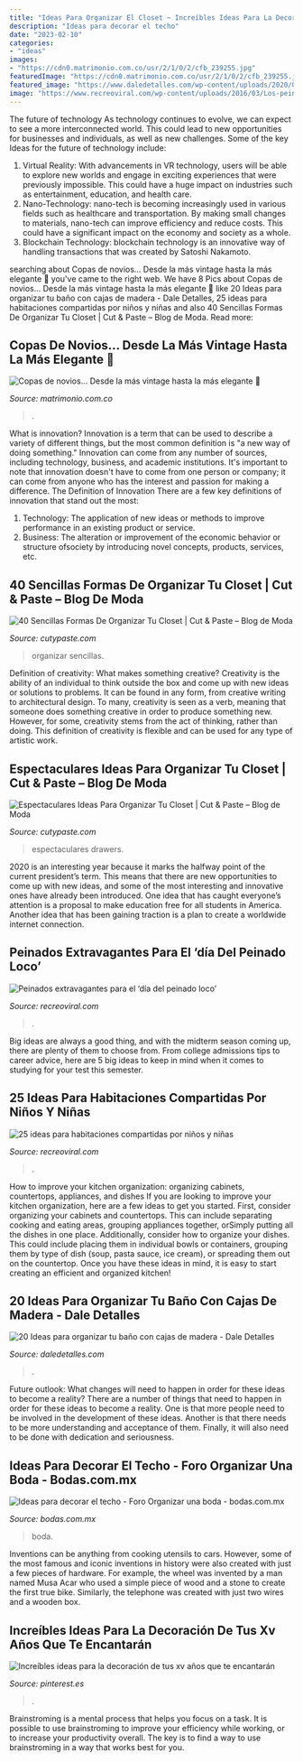 ```yaml
---
title: "Ideas Para Organizar El Closet ~ Increíbles Ideas Para La Decoración De Tus Xv Años Que Te Encantarán"
description: "Ideas para decorar el techo"
date: "2023-02-10"
categories:
- "ideas"
images:
- "https://cdn0.matrimonio.com.co/usr/2/1/0/2/cfb_239255.jpg"
featuredImage: "https://cdn0.matrimonio.com.co/usr/2/1/0/2/cfb_239255.jpg"
featured_image: "https://www.daledetalles.com/wp-content/uploads/2020/06/organiza-tu-baño-con-cajas-y-repisas-de-madera12.jpg"
image: "https://www.recreoviral.com/wp-content/uploads/2016/03/Los-peinados-más-extravagantes-del-día-del-peinado-loco-2-730x730.jpg"
---
```



The future of technology
As technology continues to evolve, we can expect to see a more interconnected world. This could lead to new opportunities for businesses and individuals, as well as new challenges. Some of the key Ideas for the future of technology include: 
1. Virtual Reality: With advancements in VR technology, users will be able to explore new worlds and engage in exciting experiences that were previously impossible. This could have a huge impact on industries such as entertainment, education, and health care.
2. Nano-Technology: nano-tech is becoming increasingly used in various fields such as healthcare and transportation. By making small changes to materials, nano-tech can improve efficiency and reduce costs. This could have a significant impact on the economy and society as a whole. 
3. Blockchain Technology: blockchain technology is an innovative way of handling transactions that was created by Satoshi Nakamoto.

	

		
searching about Copas de novios... Desde la más vintage hasta la más elegante 🥂 you've came to the right web. We have 8 Pics about Copas de novios... Desde la más vintage hasta la más elegante 🥂 like 20 Ideas para organizar tu baño con cajas de madera - Dale Detalles, 25 ideas para habitaciones compartidas por niños y niñas and also 40 Sencillas Formas De Organizar Tu Closet | Cut &amp; Paste – Blog de Moda. Read more:
		
    
## Copas De Novios... Desde La Más Vintage Hasta La Más Elegante 🥂

<img loading=lazy src="https://cdn0.matrimonio.com.co/usr/2/1/0/2/cfb_239255.jpg" onerror="this.onerror=null;this.src='https://tse2.mm.bing.net/th?id=OIP.lJnuR20hGOgIhmErvWpYnQAAAA&amp;pid=15.1';" alt="Copas de novios... Desde la más vintage hasta la más elegante 🥂">

_Source: matrimonio.com.co_

>. 

	

What is innovation?
Innovation is a term that can be used to describe a variety of different things, but the most common definition is "a new way of doing something." Innovation can come from any number of sources, including technology, business, and academic institutions. It's important to note that innovation doesn't have to come from one person or company; it can come from anyone who has the interest and passion for making a difference.
The Definition of Innovation
There are a few key definitions of innovation that stand out the most: 
1. Technology: The application of new ideas or methods to improve performance in an existing product or service. 
2. Business: The alteration or improvement of the economic behavior or structure ofsociety by introducing novel concepts, products, services, etc. 

    
## 40 Sencillas Formas De Organizar Tu Closet | Cut &amp; Paste – Blog De Moda

<img loading=lazy src="http://www.cutypaste.com/wp-content/uploads/2015/03/x188711.jpg" onerror="this.onerror=null;this.src='https://tse2.mm.bing.net/th?id=OIP.EIvg2UvW6kRFZYm7VKXY4wHaLF&amp;pid=15.1';" alt="40 Sencillas Formas De Organizar Tu Closet | Cut &amp; Paste – Blog de Moda">

_Source: cutypaste.com_

>organizar sencillas. 

	

Definition of creativity: What makes something creative?
Creativity is the ability of an individual to think outside the box and come up with new ideas or solutions to problems. It can be found in any form, from creative writing to architectural design. To many, creativity is seen as a verb, meaning that someone does something creative in order to produce something new. However, for some, creativity stems from the act of thinking, rather than doing. This definition of creativity is flexible and can be used for any type of artistic work.

    
## Espectaculares Ideas Para Organizar Tu Closet | Cut &amp; Paste – Blog De Moda

<img loading=lazy src="http://www.cutypaste.com/wp-content/uploads/2015/01/main.original.585x0-54.jpg" onerror="this.onerror=null;this.src='https://tse2.mm.bing.net/th?id=OIP.DbrfqjVGFA03YrZvf2GmcgHaJ5&amp;pid=15.1';" alt="Espectaculares Ideas Para Organizar Tu Closet | Cut &amp; Paste – Blog de Moda">

_Source: cutypaste.com_

>espectaculares drawers. 

	

2020 is an interesting year because it marks the halfway point of the current president’s term. This means that there are new opportunities to come up with new ideas, and some of the most interesting and innovative ones have already been introduced. One idea that has caught everyone’s attention is a proposal to make education free for all students in America. Another idea that has been gaining traction is a plan to create a worldwide internet connection.

    
## Peinados Extravagantes Para El ‘día Del Peinado Loco’

<img loading=lazy src="https://www.recreoviral.com/wp-content/uploads/2016/03/Los-peinados-más-extravagantes-del-día-del-peinado-loco-2-730x730.jpg" onerror="this.onerror=null;this.src='https://tse3.mm.bing.net/th?id=OIP.CMwXE_BnSMLRaQV5NC9pwwHaHa&amp;pid=15.1';" alt="Peinados extravagantes para el ‘día del peinado loco’">

_Source: recreoviral.com_

>. 

	

Big ideas are always a good thing, and with the midterm season coming up, there are plenty of them to choose from. From college admissions tips to career advice, here are 5 big ideas to keep in mind when it comes to studying for your test this semester.

    
## 25 Ideas Para Habitaciones Compartidas Por Niños Y Niñas

<img loading=lazy src="https://www.recreoviral.com/wp-content/uploads/2015/10/Creativas-habitaciones-compartidas-por-niños-y-niñas-12.jpg" onerror="this.onerror=null;this.src='https://tse3.mm.bing.net/th?id=OIP.ZueAjsHcfYZvrHd_8oIy4wHaE8&amp;pid=15.1';" alt="25 ideas para habitaciones compartidas por niños y niñas">

_Source: recreoviral.com_

>. 

	

How to improve your kitchen organization: organizing cabinets, countertops, appliances, and dishes
If you are looking to improve your kitchen organization, here are a few ideas to get you started. First, consider organizing your cabinets and countertops. This can include separating cooking and eating areas, grouping appliances together, orSimply putting all the dishes in one place. Additionally, consider how to organize your dishes. This could include placing them in individual bowls or containers, grouping them by type of dish (soup, pasta sauce, ice cream), or spreading them out on the countertop. Once you have these ideas in mind, it is easy to start creating an efficient and organized kitchen!

    
## 20 Ideas Para Organizar Tu Baño Con Cajas De Madera - Dale Detalles

<img loading=lazy src="https://www.daledetalles.com/wp-content/uploads/2020/06/organiza-tu-baño-con-cajas-y-repisas-de-madera12.jpg" onerror="this.onerror=null;this.src='https://tse3.mm.bing.net/th?id=OIP.9iHoTBotRPLY_8Bq-OkmowHaHa&amp;pid=15.1';" alt="20 Ideas para organizar tu baño con cajas de madera - Dale Detalles">

_Source: daledetalles.com_

>. 

	

Future outlook: What changes will need to happen in order for these ideas to become a reality?
There are a number of things that need to happen in order for these ideas to become a reality. One is that more people need to be involved in the development of these ideas. Another is that there needs to be more understanding and acceptance of them. Finally, it will also need to be done with dedication and seriousness.

    
## Ideas Para Decorar El Techo - Foro Organizar Una Boda - Bodas.com.mx

<img loading=lazy src="https://cdn0.bodas.com.mx/usr/0/6/5/8/cfb_797475.jpg" onerror="this.onerror=null;this.src='https://tse2.mm.bing.net/th?id=OIP.XzNQLKgjRSk9drPqSdsvKwAAAA&amp;pid=15.1';" alt="Ideas para decorar el techo - Foro Organizar una boda - bodas.com.mx">

_Source: bodas.com.mx_

>boda. 

	

Inventions can be anything from cooking utensils to cars. However, some of the most famous and iconic inventions in history were also created with just a few pieces of hardware. For example, the wheel was invented by a man named Musa Acar who used a simple piece of wood and a stone to create the first true bike. Similarly, the telephone was created with just two wires and a wooden box.

    
## Increíbles Ideas Para La Decoración De Tus Xv Años Que Te Encantarán

<img loading=lazy src="https://i.pinimg.com/736x/a0/14/97/a014976000ca9fddfb0d0fd6e3be9390.jpg" onerror="this.onerror=null;this.src='https://tse4.mm.bing.net/th?id=OIP.y-GpFGVQmIIrBt74UrMGvQHaLH&amp;pid=15.1';" alt="Increíbles ideas para la decoración de tus xv años que te encantarán">

_Source: pinterest.es_

>. 

	

Brainstroming is a mental process that helps you focus on a task. It is possible to use brainstroming to improve your efficiency while working, or to increase your productivity overall. The key is to find a way to use brainstroming in a way that works best for you.

